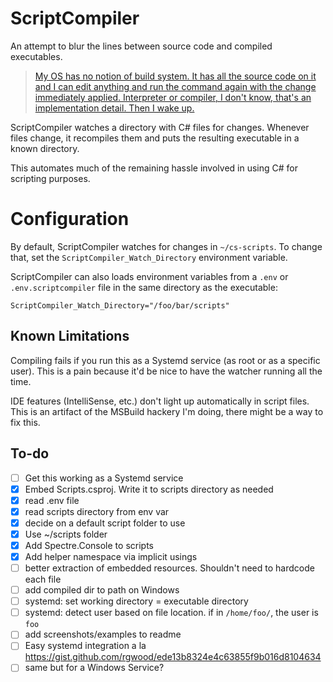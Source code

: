 # ScriptCompiler

An attempt to blur the lines between source code and compiled executables.

> [My OS has no notion of build system. It has all the source code on it and I can edit anything and run the command again with the change immediately applied. Interpreter or compiler, I don't know, that's an implementation detail. Then I wake up.](https://twitter.com/davidcrawshaw/status/1300614954865876992?s=20)

ScriptCompiler watches a directory with C# files for changes. Whenever files change, it recompiles them and puts the resulting executable in a known directory.

This automates much of the remaining hassle involved in using C# for scripting purposes.

# Configuration

By default, ScriptCompiler watches for changes in `~/cs-scripts`. To change that, set the `ScriptCompiler_Watch_Directory` environment variable.

ScriptCompiler can also loads environment variables from a `.env` or `.env.scriptcompiler` file in the same directory as the executable:

```
ScriptCompiler_Watch_Directory="/foo/bar/scripts"
```

## Known Limitations

Compiling fails if you run this as a Systemd service (as root or as a specific user). This is a pain because it'd be nice to have the watcher running all the time.

IDE features (IntelliSense, etc.) don't light up automatically in script files. This is an artifact of the MSBuild hackery I'm doing, there might be a way to fix this.

## To-do

- [ ] Get this working as a Systemd service
- [x] Embed Scripts.csproj. Write it to scripts directory as needed
- [x] read .env file
- [x] read scripts directory from env var
- [x] decide on a default script folder to use
- [x] Use ~/scripts folder
- [x] Add Spectre.Console to scripts
- [x] Add helper namespace via implicit usings
- [ ] better extraction of embedded resources. Shouldn't need to hardcode each file
- [ ] add compiled dir to path on Windows
- [ ] systemd: set working directory = executable directory
- [ ] systemd: detect user based on file location. if in `/home/foo/`, the user is `foo`
- [ ] add screenshots/examples to readme
- [ ] Easy systemd integration a la https://gist.github.com/rgwood/ede13b8324e4c63855f9b016d8104634
- [ ] same but for a Windows Service?
